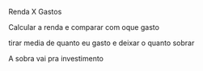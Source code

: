 
Renda X Gastos

Calcular a renda e comparar com oque gasto

tirar media de quanto eu gasto e deixar o quanto sobrar

A sobra vai pra investimento
